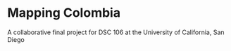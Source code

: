 # Mapping Colombia

A collaborative final project for DSC 106 at the University of California, San Diego

